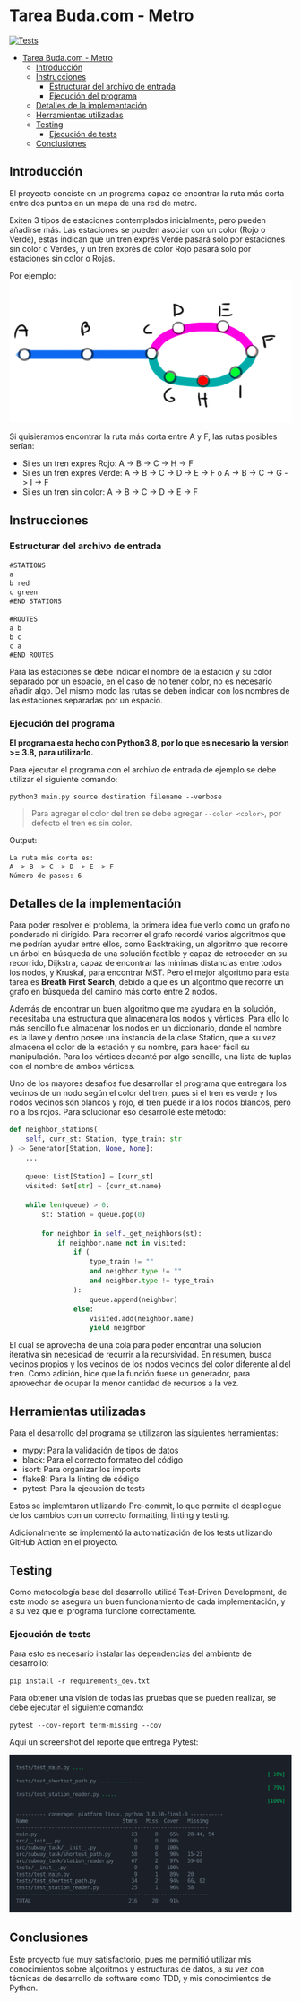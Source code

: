 # Tarea Buda.com - Metro

[![Tests](https://github.com/FabianVegaA/subway_task/actions/workflows/test.yml/badge.svg)](https://github.com/FabianVegaA/subway_task/actions/workflows/test.yml)

- [Tarea Buda.com - Metro](#tarea-budacom---metro)
  - [Introducción](#introducción)
  - [Instrucciones](#instrucciones)
    - [Estructurar del archivo de entrada](#estructurar-del-archivo-de-entrada)
    - [Ejecución del programa](#ejecución-del-programa)
  - [Detalles de la implementación](#detalles-de-la-implementación)
  - [Herramientas utilizadas](#herramientas-utilizadas)
  - [Testing](#testing)
    - [Ejecución de tests](#ejecución-de-tests)
  - [Conclusiones](#conclusiones)

## Introducción

El proyecto conciste en un programa capaz de encontrar la ruta más corta entre dos puntos en un mapa de una red de metro.

Exiten 3 tipos de estaciones contemplados inicialmente, pero pueden añadirse más. Las estaciones se pueden asociar con un color (Rojo o Verde), estas indican que un tren exprés Verde pasará solo por estaciones sin color o Verdes, y un tren exprés de color Rojo pasará solo por estaciones sin color o Rojas.

Por ejemplo:
![grafo con estaciones](screenshots/graph.png)

Si quisieramos encontrar la ruta más corta entre A y F, las rutas posibles serían:

- Si es un tren exprés Rojo: A -> B -> C -> H -> F
- Si es un tren exprés Verde: A -> B -> C -> D -> E -> F o A -> B -> C -> G -> I -> F
- Si es un tren sin color: A -> B -> C -> D -> E -> F

## Instrucciones

### Estructurar del archivo de entrada

```
#STATIONS
a
b red
c green
#END STATIONS

#ROUTES
a b
b c
c a
#END ROUTES
```

Para las estaciones se debe indicar el nombre de la estación y su color separado por un espacio, en el caso de no tener color, no es necesario añadir algo. Del mismo modo las rutas se deben indicar con los nombres de las estaciones separadas por un espacio.

### Ejecución del programa

**El programa esta hecho con Python3.8, por lo que es necesario la version >= 3.8, para utilizarlo.**

Para ejecutar el programa con el archivo de entrada de ejemplo se debe utilizar el siguiente comando:

```shell
python3 main.py source destination filename --verbose
```

> Para agregar el color del tren se debe agregar `--color <color>`, por defecto el tren es sin color.

Output:

```
La ruta más corta es:
A -> B -> C -> D -> E -> F
Número de pasos: 6
```

## Detalles de la implementación

Para poder resolver el problema, la primera idea fue verlo como un grafo no ponderado ni dirigido. Para recorrer el grafo recordé varios algoritmos que me podrían ayudar entre ellos, como Backtraking, un algoritmo que recorre un árbol en búsqueda de una solución factible y capaz de retroceder en su recorrido, Dijkstra, capaz de encontrar las mínimas distancias entre todos los nodos, y Kruskal, para encontrar MST. Pero el mejor algoritmo para esta tarea es **Breath First Search**, debido a que es un algoritmo que recorre un grafo en búsqueda del camino más corto entre 2 nodos.

Además de encontrar un buen algoritmo que me ayudara en la solución, necesitaba una estructura que almacenara los nodos y vértices. Para ello lo más sencillo fue almacenar los nodos en un diccionario, donde el nombre es la llave y dentro posee una instancia de la clase Station, que a su vez almacena el color de la estación y su nombre, para hacer fácil su manipulación. Para los vértices decanté por algo sencillo, una lista de tuplas con el nombre de ambos vértices.

Uno de los mayores desafios fue desarrollar el programa que entregara los vecinos de un nodo según el color del tren, pues si el tren es verde y los nodos vecinos son blancos y rojo, el tren puede ir a los nodos blancos, pero no a los rojos. Para solucionar eso desarrollé este método:

```Python
def neighbor_stations(
    self, curr_st: Station, type_train: str
) -> Generator[Station, None, None]:
    ...

    queue: List[Station] = [curr_st]
    visited: Set[str] = {curr_st.name}

    while len(queue) > 0:
        st: Station = queue.pop(0)

        for neighbor in self._get_neighbors(st):
            if neighbor.name not in visited:
                if (
                    type_train != ""
                    and neighbor.type != ""
                    and neighbor.type != type_train
                ):
                    queue.append(neighbor)
                else:
                    visited.add(neighbor.name)
                    yield neighbor
```

El cual se aprovecha de una cola para poder encontrar una solución iterativa sin necesidad de recurrir a la recursividad. En resumen, busca vecinos propios y los vecinos de los nodos vecinos del color diferente al del tren. Como adición, hice que la función fuese un generador, para aprovechar de ocupar la menor cantidad de recursos a la vez.

## Herramientas utilizadas

Para el desarrollo del programa se utilizaron las siguientes herramientas:

- mypy: Para la validación de tipos de datos
- black: Para el correcto formateo del código
- isort: Para organizar los imports
- flake8: Para la linting de código
- pytest: Para la ejecución de tests

Estos se implemtaron utilizando Pre-commit, lo que permite el despliegue de los cambios con un correcto formatting, linting y testing.

Adicionalmente se implementó la automatización de los tests utilizando GitHub Action en el proyecto.

## Testing

Como metodología base del desarrollo utilicé Test-Driven Development, de este modo se asegura un buen funcionamiento de cada implementación, y a su vez que el programa funcione correctamente.

### Ejecución de tests

Para esto es necesario instalar las dependencias del ambiente de desarrollo:

`pip install -r requirements_dev.txt`

Para obtener una visión de todas las pruebas que se pueden realizar, se debe ejecutar el siguiente comando:

`pytest --cov-report term-missing --cov `

Aquí un screenshot del reporte que entrega Pytest:

![reporte](screenshots/pytest-cov.png)

## Conclusiones

Este proyecto fue muy satisfactorio, pues me permitió utilizar mis conocimientos sobre algoritmos y estructuras de datos, a su vez con técnicas de desarrollo de software como TDD, y mis conocimientos de Python.
